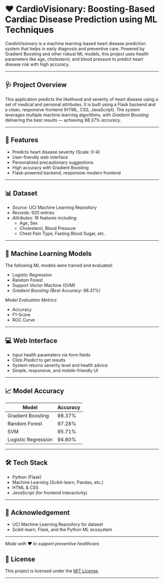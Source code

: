 # ❤ CardioVisionary: Boosting-Based Cardiac Disease Prediction using ML Techniques

*CardioVisionary* is a machine learning-based heart disease prediction system that helps in early diagnosis and preventive care. Powered by Gradient Boosting and other robust ML models, this project uses health parameters like age, cholesterol, and blood pressure to predict heart disease risk with high accuracy.

---

## 🩺 Project Overview

This application predicts the likelihood and severity of heart disease using a set of medical and personal attributes. It is built using a Flask backend and a clean, responsive frontend (HTML, CSS, JavaScript). The system leverages multiple machine learning algorithms, with *Gradient Boosting* delivering the best results — achieving *98.37% accuracy*.

---

## 📌 Features

- Predicts heart disease severity (Scale: 0-4)
- User-friendly web interface
- Personalized precautionary suggestions
- High accuracy with Gradient Boosting
- Flask-powered backend, responsive modern frontend

---

## 📊 Dataset

- *Source:* UCI Machine Learning Repository  
- *Records:* 920 entries  
- *Attributes:* 16 features including:
  - Age, Sex
  - Cholesterol, Blood Pressure
  - Chest Pain Type, Fasting Blood Sugar, etc.

---

## 🧠 Machine Learning Models

The following ML models were trained and evaluated:
- Logistic Regression  
- Random Forest  
- Support Vector Machine (SVM)  
- *Gradient Boosting (Best Accuracy: 98.37%)*

*Model Evaluation Metrics:*  
- Accuracy  
- F1-Score  
- ROC Curve  

---

## 💻 Web Interface

- Input health parameters via form fields  
- Click *Predict* to get results  
- System returns severity level and health advice  
- Simple, responsive, and mobile-friendly UI

---

## 📈 Model Accuracy

| Model                 | Accuracy  |
|----------------------|-----------|
| Gradient Boosting     | 98.37%    |
| Random Forest         | 97.28%    |
| SVM                   | 95.71%    |
| Logistic Regression   | 94.80%    |

---

## 🛠 Tech Stack
- Python (Flask)
- Machine Learning (Scikit-learn, Pandas, etc.)
- HTML & CSS
- *JavaScript* (for frontend interactivity)

---

## 🙌 Acknowledgement

- UCI Machine Learning Repository for dataset  
- Scikit-learn, Flask, and the Python ML ecosystem  

---

*Made with ❤ to support preventive healthcare.*

## 📜 License
This project is licensed under the [MIT License](./LICENSE).

----
